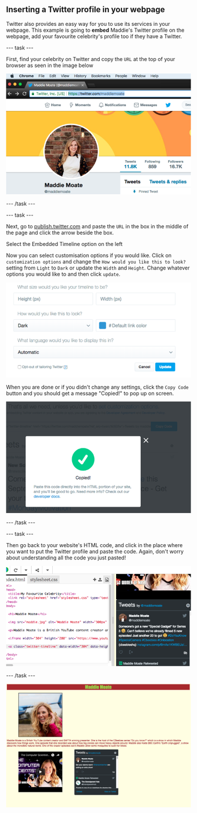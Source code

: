 ## Inserting a Twitter profile in your webpage

Twitter also provides an easy way for you to use its services in your webpage. This example is going to **embed** Maddie's Twitter profile on the webpage, add your favourite celebrity's profile too if they have a Twitter.

--- task ---

First, find your celebrity on Twitter and copy the `URL` at the top of your browser as seen in the image below

![Address bar highlighted](images/addressBarSelectedText.png)

--- /task ---

--- task ---

Next, go to [publish.twitter.com](https://publish.twitter.com) and paste the `URL` in the box in the middle of the page and click the arrow beside the box. 

Select the Embedded Timeline option on the left

Now you can select customisation options if you would like. Click on `customization options` and change the `How would you like this to look?` setting from `Light` to `Dark` or update the `Width` and `Height`. Change whatever options you would like to and then click `update`.

![Custimization options listed](images/twitterOptions.png)

When you are done or if you didn't change any settings, click the `Copy Code` button and you should get a message "Copied!" to pop up on screen.

![Copy message](images/copiedMessage.png)

--- /task ---

--- task ---

Then go back to your website's HTML code, and click in the place where you want to put the Twitter profile and paste the code. Again, don't worry about understanding all the code you just pasted!

![Twitter code on trinket](images/twitterCodeTkt.png)

--- /task ---

![Example of website at this stage](images/step7eg.png)
